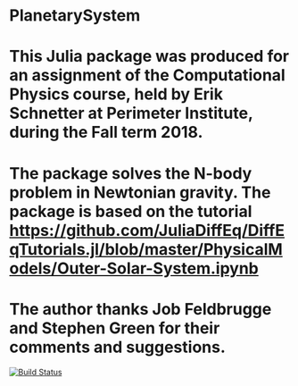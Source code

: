 # PlanetarySystem
# This Julia package was produced for an assignment of the Computational Physics course, held by Erik Schnetter at Perimeter Institute, during the Fall term 2018.
# The package solves the N-body problem in Newtonian gravity. The package is based on the tutorial https://github.com/JuliaDiffEq/DiffEqTutorials.jl/blob/master/PhysicalModels/Outer-Solar-System.ipynb
# The author thanks Job Feldbrugge and Stephen Green for their comments and suggestions.
[![Build Status](https://travis-ci.org/laurasberna/PlanetarySystem.jl.svg?branch=master)](https://travis-ci.org/laurasberna/PlanetarySystem.jl)
